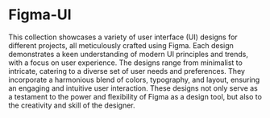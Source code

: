 # Figma-UI
This collection showcases a variety of user interface (UI) designs for different projects, all meticulously crafted using Figma. Each design demonstrates a keen understanding of modern UI principles and trends, with a focus on user experience. The designs range from minimalist to intricate, catering to a diverse set of user needs and preferences. They incorporate a harmonious blend of colors, typography, and layout, ensuring an engaging and intuitive user interaction. These designs not only serve as a testament to the power and flexibility of Figma as a design tool, but also to the creativity and skill of the designer.
